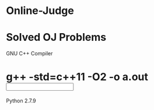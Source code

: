 # Online-Judge
Solved OJ Problems
=======================================================================
GNU C++ Compiler

g++ -std=c++11 -O2 -o a.out <input file>
======================================================================

Python 2.7.9
